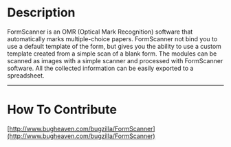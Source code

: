 Description
===

FormScanner is an OMR (Optical Mark Recognition) software that automatically marks multiple-choice papers. 
FormScanner not bind you to use a default template of the form, but gives you the ability to use a custom template created from a simple scan of a blank form.
The modules can be scanned as images with a simple scanner and processed with FormScanner software.
All the collected information can be easily exported to a spreadsheet.

---

How To Contribute
===

[http://www.bugheaven.com/bugzilla/FormScanner](http://www.bugheaven.com/bugzilla/FormScanner)